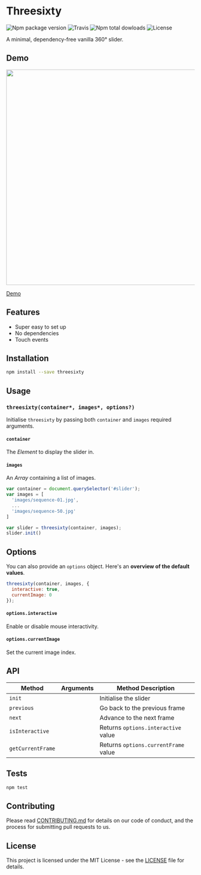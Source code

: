 # Threesixty

![Npm package version](https://img.shields.io/npm/v/threesixty.svg?style=flat-square)
![Travis](https://img.shields.io/travis/rbartoli/threesixty.svg?style=flat-square)
![Npm total dowloads](https://img.shields.io/npm/dt/threesixty.svg?style=flat-square)
![License](https://img.shields.io/github/license/rbartoli/threesixty.svg?style=flat-square)

A minimal, dependency-free vanilla 360° slider.

## Demo
<a href="http://jsfiddle.net/gh/get/library/pure/rbartoli/threesixty/tree/master/example"><img src="https://github.com/rbartoli/threesixty/raw/master/example/screenshot.png" width="574"></a>

[Demo](http://jsfiddle.net/gh/get/library/pure/rbartoli/threesixty/tree/master/example)

## Features
- Super easy to set up
- No dependencies
- Touch events

##  Installation
```bash
npm install --save threesixty
```

## Usage
### `threesixty(container*, images*, options?)`
Initialise `threesixty` by passing both `container` and `images` required arguments.

#### `container`
The _Element_ to display the slider in.

#### `images `
An _Array_ containing a list of images.

```js
var container = document.querySelector('#slider');
var images = [
  'images/sequence-01.jpg',
  ...
  'images/sequence-50.jpg'
]

var slider = threesixty(container, images);
slider.init()
```

## Options
You can also provide an `options` object. Here's an **overview of the default values**.

```js
threesixty(container, images, {
  interactive: true,
  currentImage: 0
});
```

#### `options.interactive`
Enable or disable mouse interactivity.

#### `options.currentImage`
Set the current image index.

## API
Method | Arguments               | Method Description
-----------|----------------------------------|-------------------------------------------------------------------------------------
`init`     |                      | Initialise the slider
`previous`  |                             | Go back to the previous frame
`next`  |                             | Advance to the next frame
`isInteractive`  |                             | Returns `options.interactive` value
`getCurrentFrame`  |                             | Returns `options.currentFrame` value

## Tests
```bash
npm test
```

## Contributing
Please read [CONTRIBUTING.md](CONTRIBUTING.md) for details on our code of conduct, and the process for submitting pull requests to us.

## License
This project is licensed under the MIT License - see the [LICENSE](LICENSE) file for details.
